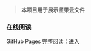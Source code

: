 > ### `本项目用于展示坚果云文件`

### 在线阅读

GitHub Pages 完整阅读：[进入](https://igsshan.github.io/jianguoyun_learn)

